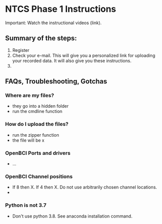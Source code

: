 # NTCS Phase 1 Instructions

Important: Watch the instructional videos (link).



## Summary of the steps:

1. Register
2. Check your e-mail. This will give you a personalized link for uploading your recorded data. It will also give you these instructions.
3. 


## FAQs, Troubleshooting, Gotchas

### Where are my files?

- they go into a hidden folder
- run the cmdline function

### How do I upload the files?

- run the zipper function
- the file will be x


### OpenBCI Ports and drivers

- ...

### OpenBCI Channel positions

- If 8 then X. If 4 then X. Do not use arbitrarily chosen channel locations. 
- 

### Python is not 3.7

- Don't use python 3.8. See anaconda installation command. 



